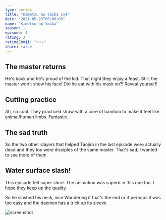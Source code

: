 ```yaml
---
type: series
title: "Kimetsu no Yaiba 1x4"
date: "2021-05-23T00:00:00"
name: "Kimetsu no Yaiba"
season: 1
episode: 4
rating: 3
ratingEmoji: "⭐️⭐️⭐️"
share: false
---
```


## The master returns

He's back and he's proud of the kid. That night they enjoy a feast. Still, the master won't show his face! Did he eat with his mask on?! Reveal yourself!

## Cutting practice

Ah, so cool. They practiced straw with a core of bamboo to make it feel like animal/human limbs. Fantastic.

## The sad truth

So the two other slayers that helped Tanjiro in the last episode were actually dead and they too were disciples of the same master. That's sad, I wanted to see more of them.

## Water surface slash!

This episode felt super short. The animation was superb in this one too.	I hope they keep up the quality.

So he slashed his neck, nice Wondering if that's the end or if perhaps it was too easy and the daemon has a trick up its sleeve.

![screenshot](https://cldup.com/zUvk-2MI2j.jpg)
